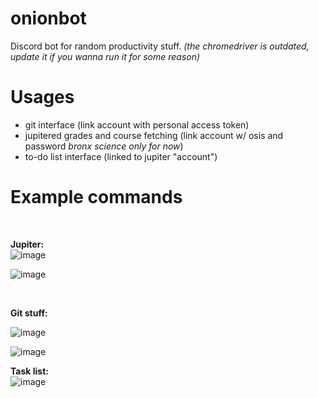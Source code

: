 # onionbot
Discord bot for random productivity stuff. *(the chromedriver is outdated, update it if you wanna run it for some reason)*

# Usages
- git interface (link account with personal access token)
- jupitered grades and course fetching (link account w/ osis and password *bronx science only for now*)
- to-do list interface (linked to jupiter "account")

# Example commands
<br>

**Jupiter:**
<br>
![image](https://github.com/niooii/onionbot/assets/121910815/3d842b26-96a1-4406-a62b-53c316bde749)
<br>

![image](https://github.com/niooii/onionbot/assets/121910815/db055e57-28ff-4abe-a9c1-6d5724a6d551)

<br>

**Git stuff:**
<br>

![image](https://github.com/niooii/onionbot/assets/121910815/2e085d95-46f6-4c23-8f93-f0b5c6bd9a31)
<br>

![image](https://github.com/niooii/onionbot/assets/121910815/18bbb0b7-857f-41f0-987b-e2a3da26f150)
<br>

**Task list:**
<br>
![image](https://github.com/niooii/onionbot/assets/121910815/f0c53429-38f7-42cf-b47c-0a839fa36a7d)
